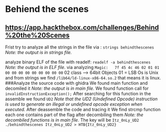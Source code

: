 # Behiend the scenes 
## https://app.hackthebox.com/challenges/Behind%20the%20Scenes
Frist try to analyze all the strings in the file via :
```strings behindthescenes```
<i>Note: the output is in strings file.</i>

analyze binary ELF of the file with readelf:
```readelf -a behindthescenes```
<i>Note: the output is in ELF file.</i>
via analyzing ```Magic:   7f 45 4c 46 02 01 01 00 00 00 00 00 00 00 00 00```
02 class --> 64bit Objects
01 = LSB
Os is Unix and from strings we find ```/lib64/ld-linux-x86-64.so.2``` that means it is linux.
###Analyze the source code with ghidra 
We found main function and decomiled it 
<i>Note: the output is in main file.</i>
We found function call for ```invalidInstructionException();```
After searching for this function in the assemble we found ```UD2```
<i>Note that the UD2 (Undefined Opcode) instruction is used to generate an illegal or undefined opcode exception when executed.</i>
After deassemble the code and tracing it
We find strcmp function each one contains part of the flag
after decombiling them 
<i>Note: the decombiled functions is in main file.</i>
The key will be ```Itz_0nLy_UD2```
```./behindthescenes Itz_0nLy_UD2 > HTB{Itz_0nLy_UD2}```
